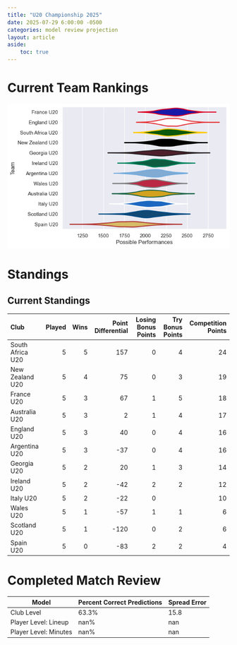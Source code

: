 ```yaml
---  
title: "U20 Championship 2025"  
date: 2025-07-29 6:00:00 -0500  
categories: model review projection  
layout: article  
aside:  
    toc: true  
---
```

# Current Team Rankings


![Club Rankings](plots/rankings_U20_Championship_2025.png)
# Standings

## Current Standings


| Club             |   Played |   Wins |   Point Differential |   Losing Bonus Points |   Try Bonus Points |   Competition Points |
|:-----------------|---------:|-------:|---------------------:|----------------------:|-------------------:|---------------------:|
| South Africa U20 |        5 |      5 |                  157 |                     0 |                  4 |                   24 |
| New Zealand U20  |        5 |      4 |                   75 |                     0 |                  3 |                   19 |
| France U20       |        5 |      3 |                   67 |                     1 |                  5 |                   18 |
| Australia U20    |        5 |      3 |                    2 |                     1 |                  4 |                   17 |
| England U20      |        5 |      3 |                   40 |                     0 |                  4 |                   16 |
| Argentina U20    |        5 |      3 |                  -37 |                     0 |                  4 |                   16 |
| Georgia U20      |        5 |      2 |                   20 |                     1 |                  3 |                   14 |
| Ireland U20      |        5 |      2 |                  -42 |                     2 |                  2 |                   12 |
| Italy U20        |        5 |      2 |                  -22 |                     0 |                    |                   10 |
| Wales U20        |        5 |      1 |                  -57 |                     1 |                  1 |                    6 |
| Scotland U20     |        5 |      1 |                 -120 |                     0 |                  2 |                    6 |
| Spain U20        |        5 |      0 |                  -83 |                     2 |                  2 |                    4 |



# Completed Match Review


| Model | Percent Correct Predictions | Spread Error |
| ------ | ------ | ------ |
| Club Level | 63.3% | 15.8 |
| Player Level: Lineup | nan% | nan |
| Player Level: Minutes | nan% | nan |

